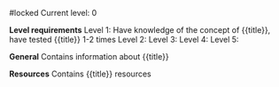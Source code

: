 #locked
Current level: 0

**Level requirements**
Level 1: Have knowledge of the concept of {{title}}, have tested {{title}} 1-2 times
Level 2:
Level 3:
Level 4:
Level 5:

**General**
Contains information about {{title}}


**Resources**
Contains {{title}} resources

